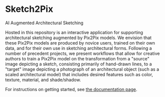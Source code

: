 # Sketch2Pix
AI Augmented Architectural Sketching

Hosted in this repository is an interactive application for supporting architectural sketching augmented by Pix2Pix models. We envision that these Pix2Pix models are produced by novice users, trained on their own data, and for their own use in sketching architectural forms. Following a number of precedent projects, we present workflows that allow for creative authors to train a Pix2Pix model on the transformation from a "source" image depicting a sketch, consisting primarily of hand-drawn lines, to a "target" image depicting a photograph of an architectural object (such as a scaled architectural model) that includes desired features such as color, texture, material, and shade/shadow.

For instructions on getting started, see [the documentation page](https://github.com/ksteinfe/runway_sketch2pix/tree/master/docs).
